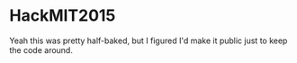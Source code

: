 # HackMIT2015
Yeah this was pretty half-baked, but I figured I'd make it public just to keep the code around.
